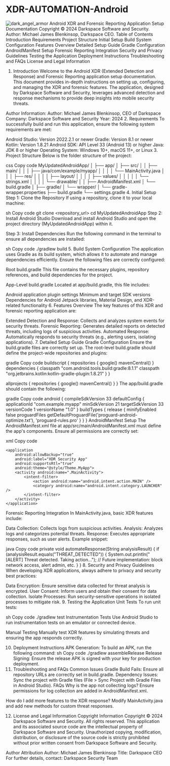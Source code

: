 # XDR-AUTOMATION-Android
![dark_angel_armor](https://github.com/user-attachments/assets/bc0b0602-1f24-40ac-afd0-9ad3a32d4e45)
Android XDR and Forensic Reporting Application Setup Documentation
Copyright © 2024 Darkspace Software and Security. Author: Michael James Blenkinsop, Darkspace CEO.
Table of Contents
Introduction
Requirements
Project Structure
Initial Setup
Build System Configuration
Features Overview
Detailed Setup Guide
Gradle Configuration
AndroidManifest Setup
Forensic Reporting Integration
Security and Privacy Guidelines
Testing the Application
Deployment Instructions
Troubleshooting and FAQs
License and Legal Information
1. Introduction
Welcome to the Android XDR (Extended Detection and Response) and Forensic Reporting application setup documentation. This document provides in-depth instructions on setting up, configuring, and managing the XDR and forensic features. The application, designed by Darkspace Software and Security, leverages advanced detection and response mechanisms to provide deep insights into mobile security threats.

Author Information:
Author: Michael James Blenkinsop, CEO of Darkspace
Company: Darkspace Software and Security
Year: 2024
2. Requirements
To successfully build and run this application, ensure the following system requirements are met:

Android Studio: Version 2022.2.1 or newer
Gradle: Version 8.1 or newer
Kotlin: Version 1.8.21
Android SDK: API Level 33 (Android 13) or higher
Java: JDK 8 or higher
Operating System: Windows 10+, macOS 11+, or Linux
3. Project Structure
Below is the folder structure of the project:

css
Copy code
MyUpdatedAndroidApp/
│
├── app/
│   ├── src/
│   │   ├── main/
│   │   │   ├── java/com/example/myapp/
│   │   │   │   └── MainActivity.java
│   │   │   ├── res/
│   │   │   │   ├── layout/
│   │   │   │   ├── values/
│   │   │   │   │   └── strings.xml
│   │   │   │   └── drawable/
│   │   ├── AndroidManifest.xml
│   └── build.gradle
│
├── gradle/
│   └── wrapper/
│       └── gradle-wrapper.properties
├── build.gradle
└── settings.gradle
4. Initial Setup
Step 1: Clone the Repository
If using a repository, clone it to your local machine:

sh
Copy code
git clone <repository_url>
cd MyUpdatedAndroidApp
Step 2: Install Android Studio
Download and install Android Studio and open the project directory (MyUpdatedAndroidApp) within it.

Step 3: Install Dependencies
Run the following command in the terminal to ensure all dependencies are installed:

sh
Copy code
./gradlew build
5. Build System Configuration
The application uses Gradle as its build system, which allows it to automate and manage dependencies efficiently. Ensure the following files are correctly configured:

Root build.gradle
This file contains the necessary plugins, repository references, and build dependencies for the project.

App-Level build.gradle
Located at app/build.gradle, this file includes:

Android application plugin settings
Minimum and target SDK versions
Dependencies for Android Jetpack libraries, Material Design, and XDR-related functionality
6. Features Overview
The key features of this XDR and forensic reporting application are:

Extended Detection and Response: Collects and analyzes system events for security threats.
Forensic Reporting: Generates detailed reports on detected threats, including logs of suspicious activities.
Automated Response: Automatically responds to security threats (e.g., alerting users, isolating applications).
7. Detailed Setup Guide
Gradle Configuration
Ensure the build.gradle files are correctly set up. The root-level build.gradle should define the project-wide repositories and plugins:

gradle
Copy code
buildscript {
    repositories {
        google()
        mavenCentral()
    }
    dependencies {
        classpath "com.android.tools.build:gradle:8.1.1"
        classpath "org.jetbrains.kotlin:kotlin-gradle-plugin:1.8.21"
    }
}

allprojects {
    repositories {
        google()
        mavenCentral()
    }
}
The app/build.gradle should contain the following:

gradle
Copy code
android {
    compileSdkVersion 33
    defaultConfig {
        applicationId "com.example.myapp"
        minSdkVersion 21
        targetSdkVersion 33
        versionCode 1
        versionName "1.0"
    }
    buildTypes {
        release {
            minifyEnabled false
            proguardFiles getDefaultProguardFile('proguard-android-optimize.txt'), 'proguard-rules.pro'
        }
    }
}
AndroidManifest Setup
The AndroidManifest.xml file at app/src/main/AndroidManifest.xml must define the app's components. Ensure all permissions are correctly set:

xml
Copy code
<manifest xmlns:android="http://schemas.android.com/apk/res/android"
    package="com.example.myapp">

    <application
        android:allowBackup="true"
        android:label="XDR Security App"
        android:supportsRtl="true"
        android:theme="@style/Theme.MyApp">
        <activity android:name=".MainActivity">
            <intent-filter>
                <action android:name="android.intent.action.MAIN" />
                <category android:name="android.intent.category.LAUNCHER" />
            </intent-filter>
        </activity>
    </application>

</manifest>
Forensic Reporting Integration
In MainActivity.java, basic XDR features include:

Data Collection: Collects logs from suspicious activities.
Analysis: Analyzes logs and categorizes potential threats.
Response: Executes appropriate responses, such as user alerts.
Example snippet:

java
Copy code
private void automateResponse(String analysisResult) {
    if (analysisResult.equals("THREAT_DETECTED")) {
        System.out.println("[ALERT] Threat detected. Taking action...");
        // Future implementation: block network access, alert admin, etc.
    }
}
8. Security and Privacy Guidelines
When developing XDR applications, always adhere to privacy and security best practices:

Data Encryption: Ensure sensitive data collected for threat analysis is encrypted.
User Consent: Inform users and obtain their consent for data collection.
Isolate Processes: Run security-sensitive operations in isolated processes to mitigate risk.
9. Testing the Application
Unit Tests
To run unit tests:

sh
Copy code
./gradlew test
Instrumentation Tests
Use Android Studio to run instrumentation tests on an emulator or connected device.

Manual Testing
Manually test XDR features by simulating threats and ensuring the app responds correctly.

10. Deployment Instructions
APK Generation: To build an APK, run the following command:
sh
Copy code
./gradlew assembleRelease
Release Signing: Ensure the release APK is signed with your key for production deployment.
11. Troubleshooting and FAQs
Common Issues
Gradle Build Fails: Ensure all repository URLs are correctly set in build.gradle.
Dependency Issues: Sync the project with Gradle files (File > Sync Project with Gradle Files in Android Studio).
FAQs
Why is the app not collecting logs? Ensure permissions for log collection are added in AndroidManifest.xml.

How do I add more features to the XDR response? Modify MainActivity.java and add new methods for custom threat responses.

12. License and Legal Information
Copyright Information
Copyright © 2024 Darkspace Software and Security.
All rights reserved.
This application and its associated source code are the intellectual property of Darkspace Software and Security. Unauthorized copying, modification, distribution, or disclosure of the source code is strictly prohibited without prior written consent from Darkspace Software and Security.

Author Attribution
Author: Michael James Blenkinsop
Title: Darkspace CEO
For further details, contact: Darkspace Security Team
